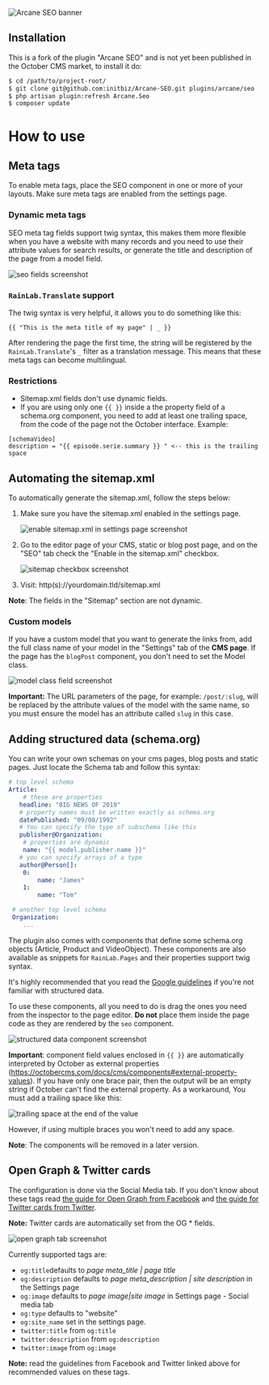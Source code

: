 ![Arcane SEO banner](https://i.ibb.co/8jCZj2N/arcane-seo-banner.png)

## Installation
This is a fork of the plugin "Arcane SEO" and is not yet been published in the October CMS market, to install it do:
```bash
$ cd /path/to/project-root/
$ git clone git@github.com:initbiz/Arcane-SEO.git plugins/arcane/seo
$ php artisan plugin:refresh Arcane.Seo
$ composer update
```
# How to use
## Meta tags
To enable meta tags, place the SEO component in one or more of your layouts. Make sure meta tags are enabled from the settings page.

### Dynamic meta tags
SEO meta tag fields support twig syntax, this makes them more flexible when you have a website with many records and you need to use their attribute values for search results, or generate the title and description of the page from a model field.

![seo fields screenshot](https://i.ibb.co/7JJvNgr/download.png)

### `RainLab.Translate` support
The twig syntax is very helpful, it allows you to do something like this:

    {{ "This is the meta title of my page" | _ }}

After rendering the page the first time, the string will be registered by the `RainLab.Translate`'s `_` filter as a translation message. This means that these meta tags can become multilingual.

### Restrictions
- Sitemap.xml fields don't use dynamic fields.
- If you are using only one `{{ }}` inside a the property field of a schema.org component, you need to add at least one trailing space, from the code of the page not the October interface. Example:

```
[schemaVideo]
description = "{{ episode.serie.summary }} " <-- this is the trailing space
```


##  Automating the sitemap.xml
To automatically generate the sitemap.xml, follow the steps below:

1. Make sure you have the sitemap.xml enabled in the settings page.

    ![enable sitemap.xml in settings page screenshot](https://i.ibb.co/bgX91G0/e2008635-0938-4cb8-83c8-33180a7144f4.jpg)

2. Go to the editor page of your CMS, static or blog post page, and on the "SEO" tab check the "Enable in the sitemap.xml" checkbox.

    ![sitemap checkbox screenshot](https://i.ibb.co/vVDyPjZ/download.jpg)

3. Visit: http(s)://yourdomain.tld/sitemap.xml

**Note**: The fields in the "Sitemap" section are not dynamic.



### Custom models
If you have a custom model that you want to generate the links from, add the full class name of your model in the "Settings" tab of the **CMS page**. If the page has the `blogPost` component, you don't need to set the Model class.

![model class field screenshot](https://i.ibb.co/8g3SrS0/download.jpg)

**Important:** The URL parameters of the page, for example: `/post/:slug`, will be replaced by the attribute values of the model with the same name, so you must ensure the model has an attribute called `slug` in this case.



## Adding structured data (schema.org)

You can write your own schemas on your cms pages, blog posts and static pages. Just locate the Schema tab and follow this syntax:

```yaml
# top level schema
Article:
    # these are properties
   headline: "BIG NEWS OF 2019"
   # property names must be written exactly as schema.org
   datePublished: "09/08/1992"
   # You can specify the type of subschema like this
   publisher@Organization:
    # properties are dynamic
    name: "{{ model.publisher.name }}"
   # you can specify arrays of a type
   author@Person[]:
    0:
        name: "James"
    1:
        name: "Tom"

 # another top level schema
 Organization:
    ...
```

The plugin also comes with components that define some schema.org objects (Article, Product and VideoObject). These components are also available as snippets for `RainLab.Pages` and their properties support twig syntax.

It's highly recommended that you read the [Google guidelines](https://developers.google.com/search/docs/guides/intro-structured-data) if you're not familiar with structured data.

To use these components, all you need to do is drag the ones you need from the inspector to the page editor. **Do not** place them inside the page code as they are rendered by the `seo` component.

![structured data component screenshot](https://i.ibb.co/0CpC5JM/Untitled.png)

**Important**: component field values enclosed in  `{{ }}` are automatically interpreted by October as external properties (https://octobercms.com/docs/cms/components#external-property-values). If you have only one brace pair, then the output will be an empty string if October can't find the external property. As a workaround, You must add a trailing space like this:

![trailing space at the end of the value](https://i.snag.gy/T2Qkzq.jpg)

However, if using multiple braces you won't need to add any space.

**Note**: The components will be removed in a later version.


## Open Graph & Twitter cards
The configuration is done via the Social Media tab. If you don't know about these tags read [the guide for Open Graph from Facebook](https://developers.facebook.com/docs/sharing/webmasters) and [the guide for Twitter cards from Twitter](https://developer.twitter.com/en/docs/tweets/optimize-with-cards/overview/abouts-cards.html).

**Note:** Twitter cards are automatically set from the OG * fields.

![open graph tab screenshot](https://i.ibb.co/C1wPvhv/download.png)

Currently supported tags are:
- `og:title`defaults to _page meta\_title | page title_
- `og:description` defaults to _page meta\_description | site description_ in the Settings page
- `og:image` defaults to _page image|site image_ in Settings page - Social media tab
- `og:type` defaults to "website"
- `og:site_name` set in the settings page.
- `twitter:title` from `og:title`
- `twitter:description` from `og:description`
- `twitter:image` from `og:image`

**Note:** read the guidelines from Facebook and Twitter linked above for recommended values on these tags.

